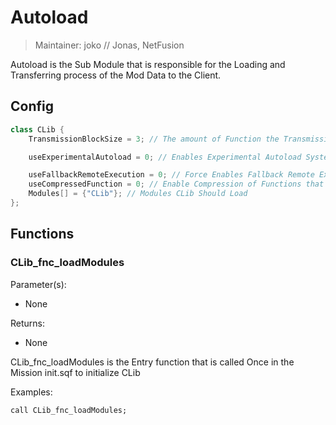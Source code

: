 # Autoload

> Maintainer: joko // Jonas, NetFusion

Autoload is the Sub Module that is responsible for the Loading and Transferring process of the Mod Data to the Client.

## Config
```csharp
class CLib {
    TransmissionBlockSize = 3; // The amount of Function the Transmission System Sends Per Tick after the Mission Runs 100 seconds (Default: 3)

    useExperimentalAutoload = 0; // Enables Experimental Autoload System (Default: 0)

    useFallbackRemoteExecution = 0; // Force Enables Fallback Remote Execution system if for Server Owners that disallow remoteExec/remoteExecCall (Default: 0)
    useCompressedFunction = 0; // Enable Compression of Functions that get Transmitted over network currently only Available on Windows (Default: 0)
    Modules[] = {"CLib"}; // Modules CLib Should Load
};
```

## Functions

### CLib_fnc_loadModules

Parameter(s):
* None

Returns:
* None

CLib_fnc_loadModules is the Entry function that is called Once in the Mission init.sqf to initialize CLib

Examples:

```sqf
call CLib_fnc_loadModules;
```

[`<Control>`]: https://community.bistudio.com/wiki/Control
[`<Anything>`]: https://community.bistudio.com/wiki/Anything
[`<Config>`]: https://community.bistudio.com/wiki/Config
[`<Object>`]: https://community.bistudio.com/wiki/Object
[`<String>`]: https://community.bistudio.com/wiki/String
[`<Number>`]: https://community.bistudio.com/wiki/Number
[`<Array>`]: https://community.bistudio.com/wiki/Array
[`<Position>`]: https://community.bistudio.com/wiki/Position
[`<Color>`]: https://community.bistudio.com/wiki/Color
[`<Boolean>`]: https://community.bistudio.com/wiki/Boolean
[`<Code>`]: https://community.bistudio.com/wiki/Code
[`<Group>`]: https://community.bistudio.com/wiki/Group
[`<Location>`]: https://community.bistudio.com/wiki/Location
[`<Structured Text>`]: https://community.bistudio.com/wiki/Structured_Text
[`<Waypoint>`]: https://community.bistudio.com/wiki/Waypoint
[`<Task>`]: https://community.bistudio.com/wiki/Task
